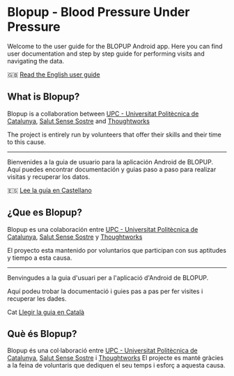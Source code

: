 # Blopup - Blood Pressure Under Pressure

Welcome to the user guide for the BLOPUP Android app. Here you can find user documentation and step by step guide for performing visits and navigating the data.

🇬🇧 [Read the English user guide](https://blopup-upc.github.io/blopup-android-user-guide/en/)

## What is Blopup?

Blopup is a collaboration between [UPC - Universitat Politècnica de Catalunya](https://upc.edu), [Salut Sense Sostre](https://salutsensesostre.org/) and [Thoughtworks](https://thoughtworks.com)

The project is entirely run by volunteers that offer their skills and their time to this cause.

---

Bienvenides a la guia de usuario para la aplicación Android de BLOPUP. Aquí puedes encontrar documentación y guias paso a paso para realizar visitas y recuperar los datos.

🇪🇸 [Lee la guía en Castellano](https://blopup-upc.github.io/blopup-android-user-guide/es/)

## ¿Que es Blopup?

Blopup es una colaboración entre [UPC - Universitat Politècnica de Catalunya](https://upc.edu), [Salut Sense Sostre](https://salutsensesostre.org/) y [Thoughtworks](https://thoughtworks.com)

El proyecto esta mantenido por voluntarios que participan con sus aptitudes y tiempo a esta causa.

---

Benvingudes a la guia d'usuari per a l'aplicació d'Android de BLOPUP.

Aquí podeu trobar la documentació i guies pas a pas per fer visites i recuperar les dades.

Cat [Llegir la guia en Català](https://blopup-upc.github.io/blopup-android-user-guide/cat/)

## Què és Blopup?
Blopup és una col·laboració entre [UPC - Universitat Politècnica de Catalunya](https://upc.edu), [Salut Sense Sostre](https://salutsensesostre.org/) i [Thoughtworks](https://thoughtworks.com)
El projecte es manté gràcies a la feina de voluntaris que dediquen el seu temps i esforç a aquesta causa.


